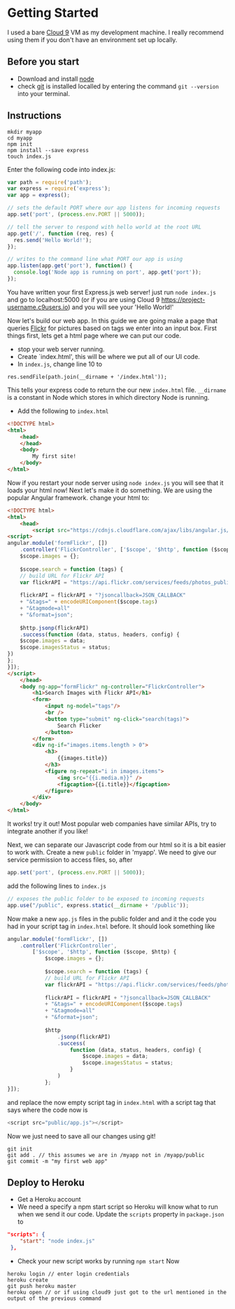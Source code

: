 # Getting Started

I used a bare [Cloud 9](c9.io) VM as my development machine. I really recommend using them if you don't have an environment set up locally.

## Before you start
* Download and install [node](https://nodejs.org/en/)
* check [git](https://git-scm.com/) is installed localled by entering the command `git --version` into your terminal.

## Instructions
```
mkdir myapp
cd myapp
npm init
npm install --save express
touch index.js
```
Enter the following code into index.js:
```javascript
var path = require('path');
var express = require('express');
var app = express();

// sets the default PORT where our app listens for incoming requests
app.set('port', (process.env.PORT || 5000));

// tell the server to respond with hello world at the root URL
app.get('/', function (req, res) {
  res.send('Hello World!');
});

// writes to the command line what PORT our app is using
app.listen(app.get('port'), function() {
  console.log('Node app is running on port', app.get('port'));
});
```

You have written your first Express.js web server! just run `node index.js` and go to localhost:5000 (or if you are using Cloud 9 https://project-username.c9users.io) and you will see your 'Hello World!'

Now let's build our web app. In this guide we are going make a page that queries [Flickr](flickr.com) for pictures based on tags we enter into an input box. First things first, lets get a html page where we can put our code.

* stop your web server running.
* Create `index.html', this will be where we put all of our UI code.
* In `index.js`, change line 10 to
```
res.sendFile(path.join(__dirname + '/index.html'));
```
This tells your express code to return the our new `index.html` file.
`__dirname` is a constant in Node which stores in which directory Node is running.

* Add the following to `index.html`
```html
<!DOCTYPE html>
<html>
    <head>
    </head>
    <body>
        My first site!
    </body>
</html>
```
Now if you restart your node server using `node index.js` you will see that it loads your html now!
Next let's make it do something. We are using the popular Angular framework.
change your html to:
```html
<!DOCTYPE html>
<html>
    <head>
        <script src="https://cdnjs.cloudflare.com/ajax/libs/angular.js/1.5.8/angular.min.js"></script>
<script>
angular.module('formFlickr', [])
    .controller('FlickrController', ['$scope', '$http', function ($scope, $http) {
    $scope.images = {};
    
    $scope.search = function (tags) {
    // build URL for Flickr API
    var flickrAPI = "https://api.flickr.com/services/feeds/photos_public.gne";
    
    flickrAPI = flickrAPI + "?jsoncallback=JSON_CALLBACK"
    + "&tags=" + encodeURIComponent($scope.tags)
    + "&tagmode=all"
    + "&format=json";
    
    $http.jsonp(flickrAPI)
    .success(function (data, status, headers, config) {
    $scope.images = data;
    $scope.imagesStatus = status;
})
};
}]);
</script>
    </head>
    <body ng-app="formFlickr" ng-controller="FlickrController">
        <h1>Search Images with Flickr API</h1>
        <form>
            <input ng-model="tags"/>
            <br />
            <button type="submit" ng-click="search(tags)">
                Search Flicker
            </button>
        </form>
        <div ng-if="images.items.length > 0">
            <h3>
                {{images.title}}
            </h3>
            <figure ng-repeat="i in images.items">
                <img src="{{i.media.m}}" />
                <figcaption>{{i.title}}</figcaption>
            </figure>
        </div>
    </body>
</html>
```
It works! try it out! Most popular web companies have similar APIs, try to integrate another if you like!

Next, we can separate our Javascript code from our html so it is a bit easier to work with. Create a new `public` folder in 'myapp'. We need to give our service permission to access files, so, after 
```javascript
app.set('port', (process.env.PORT || 5000));
```
add the following lines to `index.js`
```javascript
// exposes the public folder to be exposed to incoming requests
app.use("/public", express.static(__dirname + '/public'));
```
Now make a new `app.js` files in the public folder and and it the code you had in your script tag in `index.html` before. It should look something like

```javascript
angular.module('formFlickr', [])
    .controller('FlickrController',
        ['$scope', '$http', function ($scope, $http) {
            $scope.images = {};
            
            $scope.search = function (tags) {
            // build URL for Flickr API
            var flickrAPI = "https://api.flickr.com/services/feeds/photos_public.gne";
            
            flickrAPI = flickrAPI + "?jsoncallback=JSON_CALLBACK"
            + "&tags=" + encodeURIComponent($scope.tags)
            + "&tagmode=all"
            + "&format=json";
            
            $http
                .jsonp(flickrAPI)
                .success(
                    function (data, status, headers, config) {
                        $scope.images = data;
                        $scope.imagesStatus = status;
                    }
                )
            };
}]);
```

and replace the now empty script tag in `index.html` with a script tag that says where the code now is

```javascript
<script src="public/app.js"></script>
```

Now we just need to save all our changes using git!

```
git init
git add . // this assumes we are in /myapp not in /myapp/public
git commit -m "my first web app"
```

## Deploy to Heroku
* Get a Heroku account
* We need a specify a npm start script so Heroku will know what to run when we send it our code. Update the `scripts` property in `package.json` to
```json
"scripts": {
    "start": "node index.js"
 },
```
* Check your new script works by running `npm start`
Now
```
heroku login // enter login credentials
heroku create
git push heroku master
heroku open // or if using cloud9 just got to the url mentioned in the output of the previous command
```